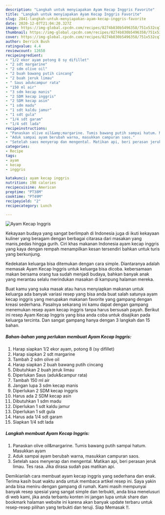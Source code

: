 ```yaml
---
description: "Langkah untuk menyiapakan Ayam Kecap Inggris Favorite"
title: "Langkah untuk menyiapakan Ayam Kecap Inggris Favorite"
slug: 2841-langkah-untuk-menyiapakan-ayam-kecap-inggris-favorite
date: 2020-12-07T21:04:20.327Z
image: https://img-global.cpcdn.com/recipes/8274b830b5496358/751x532cq70/ayam-kecap-inggris-foto-resep-utama.jpg
thumbnail: https://img-global.cpcdn.com/recipes/8274b830b5496358/751x532cq70/ayam-kecap-inggris-foto-resep-utama.jpg
cover: https://img-global.cpcdn.com/recipes/8274b830b5496358/751x532cq70/ayam-kecap-inggris-foto-resep-utama.jpg
author: Derrick Bush
ratingvalue: 4.4
reviewcount: 12650
recipeingredient:
- "1/2 ekor ayam potong 8 sy difillet"
- "2 sdt margarine"
- "2 sdm olive oil"
- "2 buah bawang putih cincang"
- "2 buah jeruk limau"
- " Saus adukcampur rata"
- "150 ml air"
- "3 sdm kecap manis"
- "2 SDM kecap inggris"
- "2 SDM kecap asin"
- "1 sdm madu"
- "1 sdt kaldu jamur"
- "1 sdt gula"
- "1/4 sdt garam"
- "1/4 sdt lada"
recipeinstructions:
- "Panaskan olive oil&amp;margarine. Tumis bawang putih sampai hatum. Masukkan ayam"
- "Aduk sampai ayam berubah warna, masukkan campuran saos."
- "Setelah saos menyerap dan mengental. Matikan api, beri perasan jeruk limau. Tes rasa. Jika dirasa sudah pas matikan api."
categories:
- Recipe
tags:
- ayam
- kecap
- inggris

katakunci: ayam kecap inggris 
nutrition: 198 calories
recipecuisine: American
preptime: "PT38M"
cooktime: "PT49M"
recipeyield: "2"
recipecategory: Lunch

---
```



![Ayam Kecap Inggris](https://img-global.cpcdn.com/recipes/8274b830b5496358/751x532cq70/ayam-kecap-inggris-foto-resep-utama.jpg)

Kekayaan budaya yang sangat berlimpah di Indonesia juga di ikuti kekayaan kuliner yang beragam dengan berbagai citarasa dari masakan yang manis,pedas hingga gurih. Ciri khas makanan Indonesia ayam kecap inggris yang kaya dengan rempah menampilkan kesan tersendiri bahkan untuk turis yang berkunjung.


Kedekatan keluarga bisa ditemukan dengan cara simple. Diantaranya adalah memasak Ayam Kecap Inggris untuk keluarga bisa dicoba. kebersamaan makan bersama orang tua sudah menjadi budaya, bahkan banyak anak yang merantau selalu merindukan masakan di kampung halaman mereka.



Buat kamu yang suka masak atau harus menyiapkan makanan untuk keluarga ada banyak variasi resep yang bisa anda buat salah satunya ayam kecap inggris yang merupakan makanan favorite yang gampang dengan kreasi sederhana. Pasalnya sekarang ini kamu dapat dengan gampang menemukan resep ayam kecap inggris tanpa harus bersusah payah.
Berikut ini resep Ayam Kecap Inggris yang bisa anda coba untuk disajikan pada keluarga tercinta. Dan sangat gampang hanya dengan 3 langkah dan 15 bahan.


<!--inarticleads1-->

##### Bahan-bahan yang perlukan membuat Ayam Kecap Inggris:

1. Harap siapkan 1/2 ekor ayam, potong 8 (sy difillet)
1. Harap siapkan 2 sdt margarine
1. Tambah 2 sdm olive oil
1. Harap siapkan 2 buah bawang putih cincang
1. Dibutuhkan 2 buah jeruk limau
1. Diperlukan  Saus (aduk&amp;campur rata)
1. Tambah 150 ml air
1. Jangan lupa 3 sdm kecap manis
1. Diperlukan 2 SDM kecap inggris
1. Harus ada 2 SDM kecap asin
1. Dibutuhkan 1 sdm madu
1. Diperlukan 1 sdt kaldu jamur
1. Diperlukan 1 sdt gula
1. Harus ada 1/4 sdt garam
1. Siapkan 1/4 sdt lada




<!--inarticleads2-->

##### Langkah membuat  Ayam Kecap Inggris:

1. Panaskan olive oil&amp;margarine. Tumis bawang putih sampai hatum. Masukkan ayam
1. Aduk sampai ayam berubah warna, masukkan campuran saos.
1. Setelah saos menyerap dan mengental. Matikan api, beri perasan jeruk limau. Tes rasa. Jika dirasa sudah pas matikan api.




Demikianlah cara membuat ayam kecap inggris yang sederhana dan enak. Terima kasih buat waktu anda untuk membaca artikel resep ini. Saya yakin anda bisa meniru dengan gampang di rumah. Kami masih mempunyai banyak resep spesial yang sangat simple dan terbukti, anda bisa menelusuri di web kami, jika anda terbantu konten ini jangan lupa untuk share dan bookmark halaman website ini karena akan banyak update terbaru untuk resep-resep pilihan yang terbukti dan teruji. Siap Memasak !!. 
